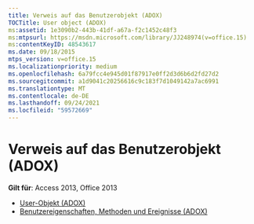 ```yaml
---
title: Verweis auf das Benutzerobjekt (ADOX)
TOCTitle: User object (ADOX)
ms:assetid: 1e3090b2-443b-41df-a67a-f2c1452c48f3
ms:mtpsurl: https://msdn.microsoft.com/library/JJ248974(v=office.15)
ms:contentKeyID: 48543617
ms.date: 09/18/2015
mtps_version: v=office.15
ms.localizationpriority: medium
ms.openlocfilehash: 6a79fcc4e945d01f87917e0ff2d3d6b6d2fd27d2
ms.sourcegitcommit: a1d9041c20256616c9c183f7d1049142a7ac6991
ms.translationtype: MT
ms.contentlocale: de-DE
ms.lasthandoff: 09/24/2021
ms.locfileid: "59572669"
---
```

# <a name="user-object-adox-reference"></a>Verweis auf das Benutzerobjekt (ADOX)

**Gilt für**: Access 2013, Office 2013

- [User-Objekt (ADOX)](user-object-adox.md)
- [Benutzereigenschaften, Methoden und Ereignisse (ADOX)](user-properties-methods-and-events-adox.md)

